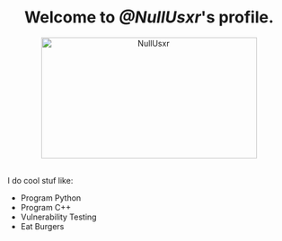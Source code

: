 <!DOCTYPE html>
<html>
  <body>
    <center><h1>Welcome to <i>@NullUsxr</i>'s profile.</h1>
	<img src="https://i.ibb.co/mSkyHKH/Null-Usxr-glitched-black-bkg.png" alt="NullUsxr" border="0" height="216" width="384"></center>
    <br>
    <p font-family="Terminal";>I do cool stuf like: </p>
    <ul>
      <li>Program Python</li>
      <li>Program C++</li>
      <li>Vulnerability Testing</li>
      <li>Eat Burgers</li>
    </ul>
  </body>
</html>
